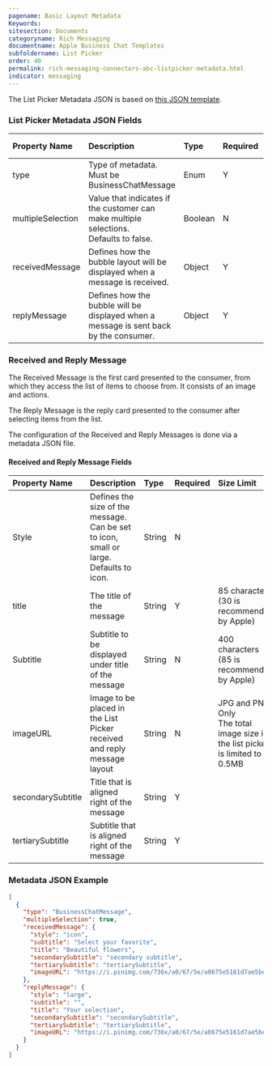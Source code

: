 ```yaml
---
pagename: Basic Layout Metadata
Keywords:
sitesection: Documents
categoryname: Rich Messaging
documentname: Apple Business Chat Templates
subfoldername: List Picker
order: 40
permalink: rich-messaging-connectors-abc-listpicker-metadata.html
indicator: messaging
---
```


The List Picker Metadata JSON is based on [this JSON template](rich-messaging-connectors-abc-listpicker-layout.html#metadata-json-template).

### List Picker Metadata JSON Fields

| Property Name | Description | Type | Required | Size Limit |
| :--- | :--- | :--- | :--- | :--- |
| type | Type of metadata. </br> Must be BusinessChatMessage | Enum | Y |  |
| multipleSelection | Value that indicates if the customer can make multiple selections. </br> Defaults to false. | Boolean | N |  |
| receivedMessage | Defines how the bubble layout will be displayed when a message is received. | Object | Y |  |
| replyMessage | Defines how the bubble will be displayed when a message is sent back by the consumer. | Object | Y |  |


### Received and Reply Message

The Received Message is the first card presented to the consumer, from which they access the list of items to choose from. It consists of an image and actions.

The Reply Message is the reply card presented to the consumer after selecting items from the list.

The configuration of the Received and Reply Messages is done via a metadata JSON file.


#### Received and Reply Message Fields

| Property Name | Description | Type | Required | Size Limit |
| :--- | :--- | :--- | :--- | :--- |
| Style | Defines the size of the message. Can be set to icon, small or large. <br/> Defaults to icon. | String | N |  |
| title | The title of the message | String | Y | 85 characters (30 is recommended by Apple) |
| Subtitle | Subtitle to be displayed under title of the message | String | N | 400 characters (85 is recommended by Apple) |
| imageURL | Image to be placed in the List Picker received and reply message layout | String | N | JPG and PNG Only <br/> The total image size in the list picker is limited to 0.5MB |
| secondarySubtitle | Title that is aligned right of the message | String | Y |  |
| tertiarySubtitle | Subtitle that is aligned right of the message  | String | Y |  |


### Metadata JSON Example

```json
[
  {
    "type": "BusinessChatMessage",
    "multipleSelection": true,
    "receivedMessage": {
      "style": "icon",
      "subtitle": "Select your favorite",
      "title": "Beautiful flowers",
      "secondarySubtitle": "secondary subtitle",
      "tertiarySubtitle": "tertiarySubtitle",
      "imageURL": "https://i.pinimg.com/736x/a0/67/5e/a0675e5161d7ae5be2550987f397a641--flower-shops-paper-flowers.jpg"
    },
    "replyMessage": {
      "style": "large",
      "subtitle": "",
      "title": "Your selection",
      "secondarySubtitle": "secondarySubtitle",
      "tertiarySubtitle": "tertiarySubtitle",
      "imageURL": "https://i.pinimg.com/736x/a0/67/5e/a0675e5161d7ae5be2550987f397a641--flower-shops-paper-flowers.jpg"
    }
  }
]
```
